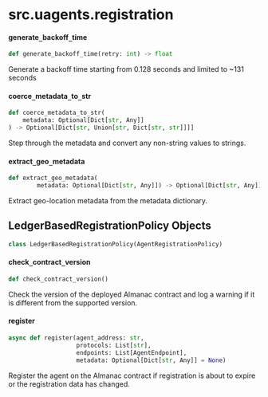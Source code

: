<a id="src.uagents.registration"></a>

# src.uagents.registration

<a id="src.uagents.registration.generate_backoff_time"></a>

#### generate`_`backoff`_`time

```python
def generate_backoff_time(retry: int) -> float
```

Generate a backoff time starting from 0.128 seconds and limited to ~131 seconds

<a id="src.uagents.registration.coerce_metadata_to_str"></a>

#### coerce`_`metadata`_`to`_`str

```python
def coerce_metadata_to_str(
    metadata: Optional[Dict[str, Any]]
) -> Optional[Dict[str, Union[str, Dict[str, str]]]]
```

Step through the metadata and convert any non-string values to strings.

<a id="src.uagents.registration.extract_geo_metadata"></a>

#### extract`_`geo`_`metadata

```python
def extract_geo_metadata(
        metadata: Optional[Dict[str, Any]]) -> Optional[Dict[str, Any]]
```

Extract geo-location metadata from the metadata dictionary.

<a id="src.uagents.registration.LedgerBasedRegistrationPolicy"></a>

## LedgerBasedRegistrationPolicy Objects

```python
class LedgerBasedRegistrationPolicy(AgentRegistrationPolicy)
```

<a id="src.uagents.registration.LedgerBasedRegistrationPolicy.check_contract_version"></a>

#### check`_`contract`_`version

```python
def check_contract_version()
```

Check the version of the deployed Almanac contract and log a warning
if it is different from the supported version.

<a id="src.uagents.registration.LedgerBasedRegistrationPolicy.register"></a>

#### register

```python
async def register(agent_address: str,
                   protocols: List[str],
                   endpoints: List[AgentEndpoint],
                   metadata: Optional[Dict[str, Any]] = None)
```

Register the agent on the Almanac contract if registration is about to expire or
the registration data has changed.



